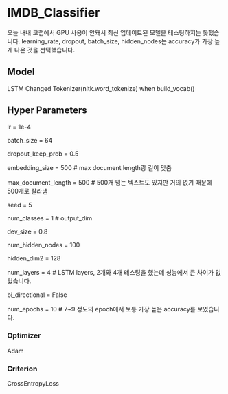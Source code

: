 # IMDB_Classifier
오늘 내내 코랩에서 GPU 사용이 안돼서 최신 업데이트된 모델을 테스팅하지는 못했습니다.
learning_rate, dropout, batch_size, hidden_nodes는 accuracy가 가장 높게 나온 것을 선택했습니다.
## Model
LSTM
Changed Tokenizer(nltk.word_tokenize) when build_vocab()
## Hyper Parameters
lr = 1e-4

batch_size = 64

dropout_keep_prob = 0.5

embedding_size = 500 # max document length랑 길이 맞춤

max_document_length = 500  # 500개 넘는 텍스트도 있지만 거의 없기 때문에 500개로 잘라냄

seed = 5

num_classes = 1 # output_dim

dev_size = 0.8

num_hidden_nodes = 100

hidden_dim2 = 128 

num_layers = 4  # LSTM layers, 2개와 4개 테스팅을 했는데 성능에서 큰 차이가 없었습니다.

bi_directional = False

num_epochs = 10 # 7~9 정도의 epoch에서 보통 가장 높은 accuracy를 보였습니다.

### Optimizer
Adam
### Criterion
CrossEntropyLoss

